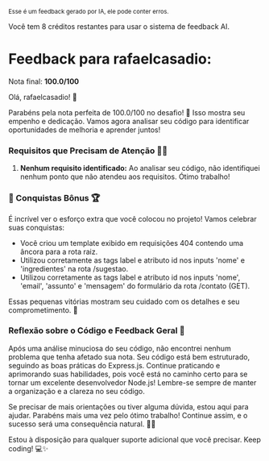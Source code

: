 <sup>Esse é um feedback gerado por IA, ele pode conter erros.</sup>

Você tem 8 créditos restantes para usar o sistema de feedback AI.

# Feedback para rafaelcasadio:

Nota final: **100.0/100**

Olá, rafaelcasadio! 🚀

Parabéns pela nota perfeita de 100.0/100 no desafio! 🎉 Isso mostra seu empenho e dedicação. Vamos agora analisar seu código para identificar oportunidades de melhoria e aprender juntos!

### Requisitos que Precisam de Atenção 🕵️‍♂️

1. **Nenhum requisito identificado:** Ao analisar seu código, não identifiquei nenhum ponto que não atendeu aos requisitos. Ótimo trabalho!

### 🎉 Conquistas Bônus 🏆

É incrível ver o esforço extra que você colocou no projeto! Vamos celebrar suas conquistas:
- Você criou um template exibido em requisições 404 contendo uma âncora para a rota raiz.
- Utilizou corretamente as tags label e atributo id nos inputs 'nome' e 'ingredientes' na rota /sugestao.
- Utilizou corretamente as tags label e atributo id nos inputs 'nome', 'email', 'assunto' e 'mensagem' do formulário da rota /contato (GET).

Essas pequenas vitórias mostram seu cuidado com os detalhes e seu comprometimento. 👏

### Reflexão sobre o Código e Feedback Geral 🤔

Após uma análise minuciosa do seu código, não encontrei nenhum problema que tenha afetado sua nota. Seu código está bem estruturado, seguindo as boas práticas do Express.js. Continue praticando e aprimorando suas habilidades, pois você está no caminho certo para se tornar um excelente desenvolvedor Node.js! Lembre-se sempre de manter a organização e a clareza no seu código.

Se precisar de mais orientações ou tiver alguma dúvida, estou aqui para ajudar. Parabéns mais uma vez pelo ótimo trabalho! Continue assim, e o sucesso será uma consequência natural. 🚀💡

Estou à disposição para qualquer suporte adicional que você precisar. Keep coding! 💻✨